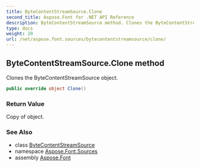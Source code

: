 ```yaml
---
title: ByteContentStreamSource.Clone
second_title: Aspose.Font for .NET API Reference
description: ByteContentStreamSource method. Clones the ByteContentStreamSource object
type: docs
weight: 20
url: /net/aspose.font.sources/bytecontentstreamsource/clone/
---
```

## ByteContentStreamSource.Clone method

Clones the ByteContentStreamSource object.

```csharp
public override object Clone()
```

### Return Value

Copy of object.

### See Also

* class [ByteContentStreamSource](../)
* namespace [Aspose.Font.Sources](../../../aspose.font.sources/)
* assembly [Aspose.Font](../../../)


